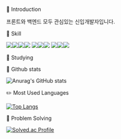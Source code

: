 <!--
**yujin353/yujin353** is a ✨ _special_ ✨ repository because its `README.md` (this file) appears on your GitHub profile.

Here are some ideas to get you started:

- 🔭 I’m currently working on ...
- 🌱 I’m currently learning ...
- 👯 I’m looking to collaborate on ...
- 🤔 I’m looking for help with ...
- 💬 Ask me about ...
- 📫 How to reach me: ...
- 😄 Pronouns: ...
- ⚡ Fun fact: ...
-->

🙂 Introduction

프론트와 백엔드 모두 관심있는 신입개발자입니다.



🌱 Skill

<img src="https://img.shields.io/badge/ApacheKafka-231F20?style=flat&logo=apachekafka&logoColor=white"/><img src="https://img.shields.io/badge/C-A8B9CC?style=flat&logo=c&logoColor=white"/><img src="https://img.shields.io/badge/C++-00599C?style=flat&logo=cplusplus&logoColor=white"/><img src="https://img.shields.io/badge/javascript-F7DF1E?style=flat&logo=javascript&logoColor=white"/>
<img src="https://img.shields.io/badge/React-61DAFB?style=flat&logo=React&logoColor=white"/><img src="https://img.shields.io/badge/html5-E34F26?style=flat&logo=html5&logoColor=white"/><img src="https://img.shields.io/badge/css3-1572B6?style=flat&logo=css3&logoColor=white"/>
<img src="https://img.shields.io/badge/java-2C2255?style=flat&logo=eclipseide&logoColor=white"/><img src="https://img.shields.io/badge/amazonAWS-232F3E?style=flat&logo=amazonaws&logoColor=white"/><img src="https://img.shields.io/badge/mysql-4479A1?style=flat&logo=mysql&logoColor=white"/>





🤔 Studying



🐾 Github stats

![Anurag's GitHub stats](https://github-readme-stats.vercel.app/api?username=yujin353&show_icons=true&theme=transparent)

✏️ Most Used Languages

[![Top Langs](https://github-readme-stats.vercel.app/api/top-langs/?username=yujin353&layout=compact)](https://github.com/yujin353/github-readme-stats)

📖 Problem Solving

[![Solved.ac Profile](http://mazassumnida.wtf/api/generate_badge?boj=yujin353)](https://solved.ac/ujin99)<br/>
